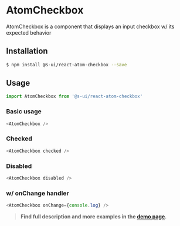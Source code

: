 # AtomCheckbox

AtomCheckbox is a component that displays an input checkbox w/ its expected behavior


## Installation

```sh
$ npm install @s-ui/react-atom-checkbox --save
```

## Usage

```js
import AtomCheckbox from '@s-ui/react-atom-checkbox'
```

### Basic usage

```js
<AtomCheckbox />
```

### Checked

```js
<AtomCheckbox checked />
```

### Disabled

```js
<AtomCheckbox disabled />
```

### w/ onChange handler

```js
<AtomCheckbox onChange={console.log} />
```

> **Find full description and more examples in the [demo page](/workbench/atom/checkbox).**